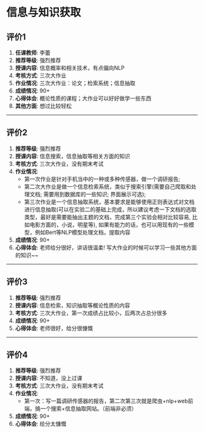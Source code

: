 # 信息与知识获取

## 评价1

1. **任课教师**: 李蕾
2. **推荐等级**: 强烈推荐
3. **授课内容**: 信息概率和相关技术，有点偏向NLP
4. **考核方式**: 三次大作业
5. **作业情况**: 三次大作业：论文；检索系统；信息抽取
6. **成绩情况**: 90+
7. **心得体会**: 概论性质的课程；大作业可以好好做学一些东西
8. **其他方面**: 想过比较轻松

---

## 评价2

1. **推荐等级**: 强烈推荐
2. **授课内容**: 信息搜索，信息抽取等相关方面的知识
3. **考核方式**: 三次大作业，没有期末考试
4. **作业情况**:
    * 第一次作业是针对手机当中的一种或多种传感器，做一个调研报告;
    * 第二次大作业是做一个信息检索系统，类似于搜索引擎(需要自己爬取和处理文档; 需要用到数据库的一些知识; 界面展示可选);
    * 第三次作业是一个信息抽取系统，基本要求是能够使用正则表达式对文档进行信息抽取(可以在实验二的基础上完成，所以建议考虑一下文档的选取类型，最好是需要能抽出主题的文档，完成第三个实验会相对比较容易, 比如电影方面的，小说，明星等), 如果有能力的话，也可以用现有的一些模型，例如Bert等NLP模型处理文档，提取内容
5. **成绩情况**: 90+
6. **心得体会**: 老师给分很好，讲话很温柔! 写大作业的时候可以学习一些其他方面的知识~~

---

## 评价3

1. **推荐等级**: 强烈推荐
2. **授课内容**: 信息检索，知识抽取等概论性质的内容
3. **考核方式**: 三次大作业，第一次成绩占比较小，后两次占总分很多
4. **成绩情况**: 90+
5. **心得体会**: 老师很好，给分很慷慨


---

## 评价4

1. **推荐等级**: 强烈推荐
2. **授课内容**: 不知道，没上过课
3. **考核方式**: 三次大作业，没有期末考试
4. **作业情况**:
    * 第一次：写一篇调研传感器的报告，第二次第三次就是爬虫+nlp+web前端，搞一个搜索+信息抽取网站。（前端非必须）
5. **成绩情况**: 90+
6. **心得体会**: 给分太慷慨
